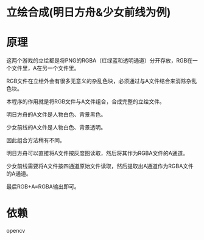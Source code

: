 # 立绘合成(明日方舟&amp;少女前线为例)

# 原理

这两个游戏的立绘都是将PNG的RGBA（红绿蓝和透明通道）分开存放，RGB在一个文件里，A在另一个文件里。

RGB文件在立绘外会有很多无意义的杂乱色块，必须通过与A文件结合来消除杂乱色块。

本程序的作用就是将RGB文件与A文件组合，合成完整的立绘文件。

明日方舟的A文件是人物白色、背景黑色。

少女前线的A文件是人物白色、背景透明。

因此组合方法稍有不同。

明日方舟可以直接将A文件按灰度图读取，然后将其作为RGBA文件的A通道。

少女前线需要将A文件按四通道原始文件读取，然后提取出A通道作为RGBA文件的A通道。

最后RGB+A=RGBA输出即可。

# 依赖

opencv
